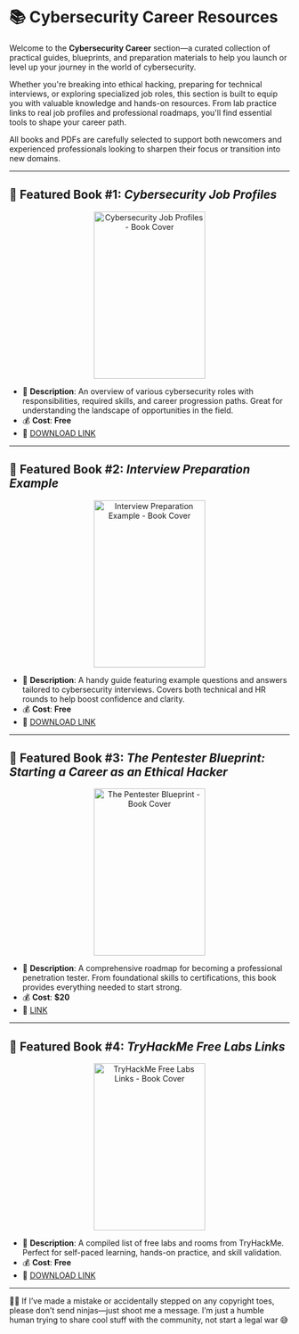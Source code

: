 # 📚 Cybersecurity Career Resources

Welcome to the **Cybersecurity Career** section—a curated collection of practical guides, blueprints, and preparation materials to help you launch or level up your journey in the world of cybersecurity.

Whether you're breaking into ethical hacking, preparing for technical interviews, or exploring specialized job roles, this section is built to equip you with valuable knowledge and hands-on resources. From lab practice links to real job profiles and professional roadmaps, you'll find essential tools to shape your career path.

All books and PDFs are carefully selected to support both newcomers and experienced professionals looking to sharpen their focus or transition into new domains.

---

## 📘 Featured Book #1: *Cybersecurity Job Profiles*

<p align="center">
<img src="https://website-assets.studocu.com/img/document_thumbnails/a64e42ae994d34702a17fed877e3bf10/thumb_1200_1696.png" alt="Cybersecurity Job Profiles - Book Cover" width="200" height="300" title="Cybersecurity Job Profiles" />
</p>

- 📌 **Description**: An overview of various cybersecurity roles with responsibilities, required skills, and career progression paths. Great for understanding the landscape of opportunities in the field.
- 💰 **Cost**: **Free**
- 🔗 [DOWNLOAD LINK](https://drive.google.com/file/d/1mWOrEnhWyLY1ZdFMFUDk3W1FyRJMjYsT)

---

## 📘 Featured Book #2: *Interview Preparation Example*

<p align="center">
<img src="https://i.ibb.co/fVZsXkxB/interview-preparation.png" alt="Interview Preparation Example - Book Cover" width="200" height="300" title="Interview Preparation Example" />
</p>

- 📌 **Description**: A handy guide featuring example questions and answers tailored to cybersecurity interviews. Covers both technical and HR rounds to help boost confidence and clarity.
- 💰 **Cost**: **Free**
- 🔗 [DOWNLOAD LINK](https://drive.google.com/file/d/1ThyLEpF6jyI_-dZxvKwBln8HjgX6HrkY)

---

## 📘 Featured Book #3: *The Pentester Blueprint: Starting a Career as an Ethical Hacker*

<p align="center">
<img src="https://m.media-amazon.com/images/I/61HtRCu8gwL._SL1500_.jpg" alt="The Pentester Blueprint - Book Cover" width="200" height="300" title="The Pentester Blueprint" />
</p>

- 📌 **Description**: A comprehensive roadmap for becoming a professional penetration tester. From foundational skills to certifications, this book provides everything needed to start strong.
- 💰 **Cost**: **$20**
- 🔗 [LINK](https://amzn.to/42xhetP)

---

## 📘 Featured Book #4: *TryHackMe Free Labs Links*

<p align="center">
<img src="https://i.ibb.co/Xnzy3FL/tryhackme.png" alt="TryHackMe Free Labs Links - Book Cover" width="200" height="300" title="TryHackMe Free Labs Links" />
</p>

- 📌 **Description**: A compiled list of free labs and rooms from TryHackMe. Perfect for self-paced learning, hands-on practice, and skill validation.
- 💰 **Cost**: **Free**
- 🔗 [DOWNLOAD LINK](https://drive.google.com/file/d/1jKiq-ebh2DV0ioRwuocL-SD-EcdRhysZ)

---

🤖💬 If I’ve made a mistake or accidentally stepped on any copyright toes, please don’t send ninjas—just shoot me a message. I’m just a humble human trying to share cool stuff with the community, not start a legal war 😅